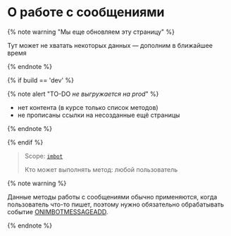 # О работе с сообщениями

{% note warning "Мы еще обновляем эту страницу" %}

Тут может не хватать некоторых данных — дополним в ближайшее время

{% endnote %}

{% if build == 'dev' %}

{% note alert "TO-DO _не выгружается на prod_" %}

- нет контента (в курсе только список методов)
- не прописаны ссылки на несозданные ещё страницы

{% endnote %}

{% endif %}

> Scope: [`imbot`](../../scopes/permissions.md)
>
> Кто может выполнять метод: любой пользователь

{% note warning %}

Данные методы работы с сообщениями обычно применяются, когда пользователь что-то пишет, поэтому нужно обязательно обрабатывать событие [ONIMBOTMESSAGEADD](.).

{% endnote %}